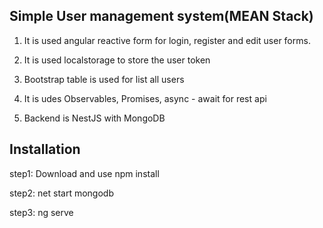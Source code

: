 Simple User management system(MEAN Stack)
-----------------------------


1. It is used angular reactive form for login, register and edit user forms.

2. It is used localstorage to store the user token

3. Bootstrap table is used for list all users

4. It is udes Observables, Promises, async - await for rest api

5. Backend is NestJS with MongoDB


Installation
------------


step1: Download and use npm install

step2: net start mongodb 

step3: ng serve